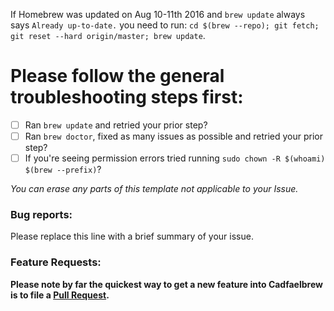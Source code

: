 If Homebrew was updated on Aug 10-11th 2016 and `brew update` always says `Already up-to-date.` you need to run: `cd $(brew --repo); git fetch; git reset --hard origin/master; brew update`.

# Please follow the general troubleshooting steps first:

- [ ] Ran `brew update` and retried your prior step?
- [ ] Ran `brew doctor`, fixed as many issues as possible and retried your prior step?
- [ ] If you're seeing permission errors tried running `sudo chown -R $(whoami) $(brew --prefix)`?

_You can erase any parts of this template not applicable to your Issue._

### Bug reports:

Please replace this line with a brief summary of your issue.

### Feature Requests:

**Please note by far the quickest way to get a new feature into Cadfaelbrew is to file a [Pull Request](https://github.com/SuperNEMO-DBD/brew/blob/master/.github/CONTRIBUTING.md).**


